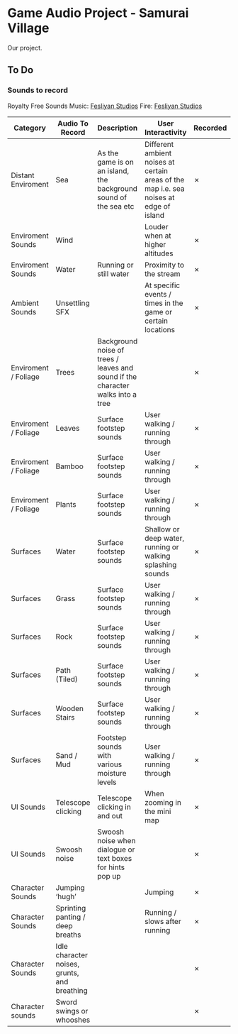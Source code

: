 # Game Audio Project - Samurai Village

Our project.

## To Do

### Sounds to record

Royalty Free Sounds
Music: [Fesliyan Studios](https://www.fesliyanstudios.com/royalty-free-music/downloads-c/japanese-music/63)
Fire: [Fesliyan Studios](https://pixabay.com/sound-effects/search/fire/)

| Category             | Audio To Record                              | Description                                                                     | User Interactivity                                                                     | Recorded | Implemented |
| -------------------- | -------------------------------------------- | ------------------------------------------------------------------------------- | -------------------------------------------------------------------------------------- | -------- | ----------- |
| Distant Enviroment   | Sea                                          | As the game is on an island, the background sound of the sea etc                | Different ambient noises at certain areas of the map i.e. sea noises at edge of island | &cross;      | &cross;         |
| Enviroment Sounds    | Wind                                         |                                                                                 | Louder when at higher altitudes                                                        | &cross;      | &cross;         |
| Enviroment Sounds    | Water                                        | Running or still water                                                          | Proximity to the stream                                                                | &cross;      | &cross;         |
| Ambient Sounds       | Unsettling SFX                               |                                                                                 | At specific events / times in the game or certain locations                            | &cross;      | &cross;         |
| Enviroment / Foliage | Trees                                        | Background noise of trees / leaves and sound if the character walks into a tree |                                                                                        | &cross;      | &cross;         |
| Enviroment / Foliage | Leaves                                       | Surface footstep sounds                                                         | User walking / running through                                                         | &cross;      | &cross;         |
| Enviroment / Foliage | Bamboo                                       | Surface footstep sounds                                                         | User walking / running through                                                         | &cross;      | &cross;         |
| Enviroment / Foliage | Plants                                       | Surface footstep sounds                                                         | User walking / running through                                                         | &cross;      | &cross;         |
| Surfaces             | Water                                        | Surface footstep sounds                                                         | Shallow or deep water, running or walking splashing sounds                             | &cross;      | &cross;         |
| Surfaces             | Grass                                        | Surface footstep sounds                                                         | User walking / running through                                                         | &cross;      | &cross;         |
| Surfaces             | Rock                                         | Surface footstep sounds                                                         | User walking / running through                                                         | &cross;      | &cross;         |
| Surfaces             | Path (Tiled)                                 | Surface footstep sounds                                                         | User walking / running through                                                         | &cross;      | &cross;         |
| Surfaces             | Wooden Stairs                                | Surface footstep sounds                                                         | User walking / running through                                                         | &cross;      | &cross;         |
| Surfaces             | Sand / Mud                                   | Footstep sounds with various moisture levels                                    | User walking / running through                                                         | &cross;      | &cross;         |
| UI Sounds            | Telescope clicking                           | Telescope clicking in and out                                                   | When zooming in the mini map                                                           | &cross;      | &cross;         |
| UI Sounds            | Swoosh noise                                 | Swoosh noise when dialogue or text boxes for hints pop up                       |                                                                                        | &cross;      | &cross;         |
| Character Sounds     | Jumping ‘hugh’                               |                                                                                 | Jumping                                                                                | &cross;      | &cross;         |
| Character Sounds     | Sprinting panting / deep breaths             |                                                                                 | Running / slows after running                                                          | &cross;      | &cross;         |
| Character Sounds     | Idle character noises, grunts, and breathing |                                                                                 |                                                                                        | &cross;      | &cross;         |
| Character sounds     | Sword swings or whooshes                     |                                                                                 |                                                                                        | &cross;      | &cross;         |
